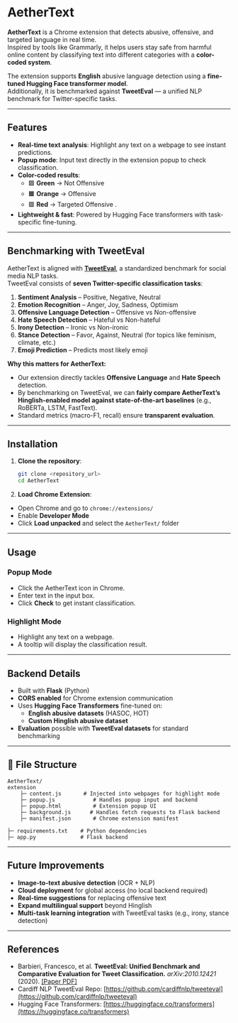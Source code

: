 # AetherText

**AetherText** is a Chrome extension that detects abusive, offensive, and targeted language in real time.  
Inspired by tools like Grammarly, it helps users stay safe from harmful online content by classifying text into different categories with a **color-coded system**.  

The extension supports **English** abusive language detection using a **fine-tuned Hugging Face transformer model**.  
Additionally, it is benchmarked against **TweetEval** — a unified NLP benchmark for Twitter-specific tasks.

---

## Features

- **Real-time text analysis**: Highlight any text on a webpage to see instant predictions.  
- **Popup mode**: Input text directly in the extension popup to check classification.  
- **Color-coded results**:  
  - 🟩 **Green** → Not Offensive  
  - 🟧 **Orange** → Offensive  
  - 🟥 **Red** → Targeted Offensive  .  
- **Lightweight & fast**: Powered by Hugging Face transformers with task-specific fine-tuning.  


---

## Benchmarking with TweetEval

AetherText is aligned with **[TweetEval](https://github.com/cardiffnlp/tweeteval)**, a standardized benchmark for social media NLP tasks.  
TweetEval consists of **seven Twitter-specific classification tasks**:

1. **Sentiment Analysis** – Positive, Negative, Neutral  
2. **Emotion Recognition** – Anger, Joy, Sadness, Optimism  
3. **Offensive Language Detection** – Offensive vs Non-offensive  
4. **Hate Speech Detection** – Hateful vs Non-hateful  
5. **Irony Detection** – Ironic vs Non-ironic  
6. **Stance Detection** – Favor, Against, Neutral (for topics like feminism, climate, etc.)  
7. **Emoji Prediction** – Predicts most likely emoji  

**Why this matters for AetherText:**  
- Our extension directly tackles **Offensive Language** and **Hate Speech** detection.  
- By benchmarking on TweetEval, we can **fairly compare AetherText’s Hinglish-enabled model against state-of-the-art baselines** (e.g., RoBERTa, LSTM, FastText).  
- Standard metrics (macro-F1, recall) ensure **transparent evaluation**.  

---

## Installation

1. **Clone the repository**:
   ```bash
   git clone <repository_url>
   cd AetherText

2. **Load Chrome Extension**:

- Open Chrome and go to `chrome://extensions/`  
- Enable **Developer Mode**  
- Click **Load unpacked** and select the `AetherText/` folder  

---

## Usage

### Popup Mode
- Click the AetherText icon in Chrome.  
- Enter text in the input box.  
- Click **Check** to get instant classification.  

### Highlight Mode
- Highlight any text on a webpage.  
- A tooltip will display the classification result.  

---

## Backend Details

- Built with **Flask** (Python)  
- **CORS enabled** for Chrome extension communication  
- Uses **Hugging Face Transformers** fine-tuned on:  
  - **English abusive datasets** (HASOC, HOT)  
  - **Custom Hinglish abusive dataset**  
- **Evaluation** possible with **TweetEval datasets** for standard benchmarking  

---


## 📂 File Structure

```plaintext
AetherText/
extension
    ├─ content.js       # Injected into webpages for highlight mode
    ├─ popup.js            # Handles popup input and backend 
    ├─ popup.html          # Extension popup UI
    ├─ background.js      # Handles fetch requests to Flask backend
    ├─ manifest.json       # Chrome extension manifest

├─ requirements.txt    # Python dependencies
├─ app.py              # Flask backend
```


---

##  Future Improvements

-  **Image-to-text abusive detection** (OCR + NLP)  
-  **Cloud deployment** for global access (no local backend required)  
-  **Real-time suggestions** for replacing offensive text  
-  **Expand multilingual support** beyond Hinglish  
-  **Multi-task learning integration** with TweetEval tasks (e.g., irony, stance detection)  

---

##  References

- Barbieri, Francesco, et al. **TweetEval: Unified Benchmark and Comparative Evaluation for Tweet Classification.** *arXiv:2010.12421* (2020). [[Paper PDF]](http://arxiv.org/abs/2010.12421)  
- Cardiff NLP TweetEval Repo: [https://github.com/cardiffnlp/tweeteval](https://github.com/cardiffnlp/tweeteval)  
- Hugging Face Transformers: [https://huggingface.co/transformers](https://huggingface.co/transformers)  



